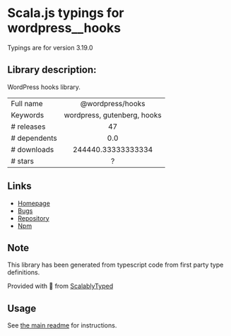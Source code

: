 
# Scala.js typings for wordpress__hooks

Typings are for version 3.19.0

## Library description:
WordPress hooks library.

|                    |                 |
| ------------------ | :-------------: |
| Full name          | @wordpress/hooks |
| Keywords           | wordpress, gutenberg, hooks |
| # releases         | 47 |
| # dependents       | 0.0 |
| # downloads        | 244440.33333333334 |
| # stars            | ? |

## Links
- [Homepage](https://github.com/WordPress/gutenberg/tree/HEAD/packages/hooks/README.md)
- [Bugs](https://github.com/WordPress/gutenberg/issues)
- [Repository](https://github.com/WordPress/gutenberg)
- [Npm](https://www.npmjs.com/package/%40wordpress%2Fhooks)
    


## Note
This library has been generated from typescript code from first party type definitions.

Provided with :purple_heart: from [ScalablyTyped](https://github.com/oyvindberg/ScalablyTyped)

## Usage
See [the main readme](../../readme.md) for instructions.


